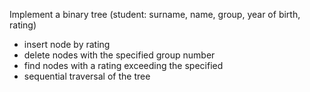 Implement a binary tree (student: surname, name, group, year of birth, rating)
- insert node by rating
- delete nodes with the specified group number
- find nodes with a rating exceeding the specified
- sequential traversal of the tree
